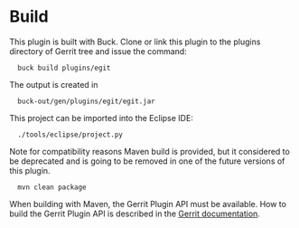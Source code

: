Build
=====

This plugin is built with Buck.
Clone or link this plugin to the plugins directory of Gerrit tree
and issue the command:

```
  buck build plugins/egit
```

The output is created in

```
  buck-out/gen/plugins/egit/egit.jar
```

This project can be imported into the Eclipse IDE:

```
  ./tools/eclipse/project.py
```

Note for compatibility reasons Maven build is provided, but it considered to
be deprecated and is going to be removed in one of the future versions of this
plugin.

```
  mvn clean package
```

When building with Maven, the Gerrit Plugin API must be available.
How to build the Gerrit Plugin API is described in the [Gerrit
documentation](../../../Documentation/dev-buck.html#_extension_and_plugin_api_jar_files).
